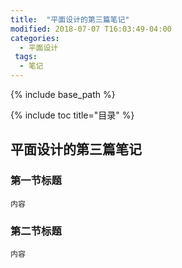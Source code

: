 ```yaml
---
title:  "平面设计的第三篇笔记"
modified: 2018-07-07 T16:03:49-04:00
categories: 
  - 平面设计
 tags:
  - 笔记
---
```


{% include base_path %}

{% include toc title="目录" %}


## 平面设计的第三篇笔记

### 第一节标题
 	
 	内容
 	
### 第二节标题
 	
 	内容